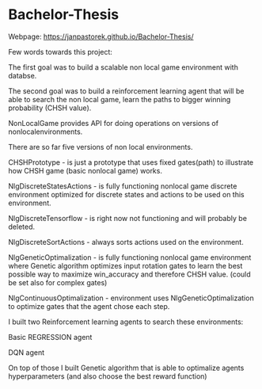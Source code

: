 # Bachelor-Thesis

Webpage:
https://janpastorek.github.io/Bachelor-Thesis/

Few words towards this project:

The first goal was to build a scalable non local game environment with databse.

The second goal was to build a reinforcement learning agent that will be able to search the non local game, learn the paths to bigger winning probability (CHSH value).

NonLocalGame provides API for doing operations on versions of nonlocalenvironments.

There are so far five versions of non local environments.

CHSHPrototype - is just a prototype that uses fixed gates(path) to illustrate how CHSH game (basic nonlocal game) works.

NlgDiscreteStatesActions - is fully functioning nonlocal game discrete environment optimized for discrete states and actions to be used on this environment.

NlgDiscreteTensorflow - is right now not functioning and will probably be deleted.

NlgDiscreteSortActions - always sorts actions used on the environment.

NlgGeneticOptimalization - is fully functioning nonlocal game environment where Genetic algorithm optimizes input rotation gates to learn the best possible way to maximize win_accuracy and therefore CHSH value. (could be set also for complex gates)

NlgContinuousOptimalization - environment uses NlgGeneticOptimalization to optimize gates that the agent chose each step.

I built two Reinforcement learning agents to search these environments:

Basic REGRESSION agent

DQN agent

On top of those I built Genetic algorithm that is able to optimalize agents hyperparameters (and also choose the best reward function)
